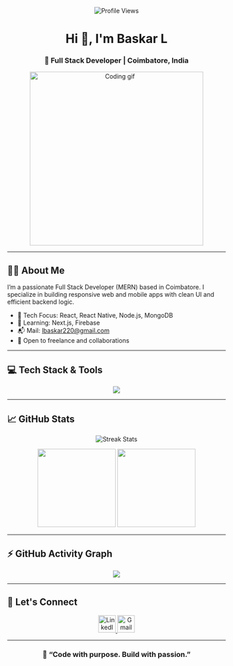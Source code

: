 <p align="center">
  <img src="https://komarev.com/ghpvc/?username=Baskar-L&label=Profile%20Views&color=blue&style=flat" alt="Profile Views" />
</p>

<h1 align="center">Hi 👋, I'm <strong>Baskar L</strong></h1>
<h3 align="center">🚀 Full Stack Developer | Coimbatore, India</h3>

<p align="center">
  <img src="https://raw.githubusercontent.com/abhisheknaiidu/abhisheknaiidu/master/code.gif" width="400" alt="Coding gif" />
</p>

---

## 👨‍💻 About Me

I’m a passionate Full Stack Developer (MERN) based in Coimbatore. I specialize in building responsive web and mobile apps with clean UI and efficient backend logic.

- 🔧 Tech Focus: React, React Native, Node.js, MongoDB
- 🌱 Learning: Next.js, Firebase
- 📬 Mail: [lbaskar220@gmail.com](mailto:lbaskar220@gmail.com)
- 🤝 Open to freelance and collaborations

---

## 💻 Tech Stack & Tools

<p align="center">
  <img src="https://skillicons.dev/icons?i=html,css,js,ts,tailwind,bootstrap,react,nextjs,nodejs,express,mongodb,firebase,postman,git,github,vscode,vercel,netlify,render" />
</p>


---

## 📈 GitHub Stats

<p align="center">
  <img src="https://github-readme-streak-stats.herokuapp.com?user=Baskar-L&theme=tokyonight&hide_border=true" alt="Streak Stats" />
</p>

<p align="center">
  <img src="https://github-readme-stats.vercel.app/api?username=Baskar-L&show_icons=true&theme=tokyonight&hide_border=true" height="180px" />
  <img src="https://github-readme-stats.vercel.app/api/top-langs/?username=Baskar-L&layout=compact&theme=tokyonight&hide_border=true" height="180px" />
</p>

---

## ⚡ GitHub Activity Graph

<p align="center">
  <img src="https://github-readme-activity-graph.vercel.app/graph?username=Baskar-L&theme=react-dark&bg_color=0d1117&hide_border=true" />
</p>

---

## 🔗 Let's Connect

<p align="center">
  <a href="https://www.linkedin.com/in/baskar-l-421871268/" target="_blank">
    <img src="https://img.icons8.com/color/48/000000/linkedin.png" alt="LinkedIn" width="40" />
  </a>
  <a href="mailto:lbaskar220@gmail.com" target="_blank">
    <img src="https://img.icons8.com/color/48/000000/gmail-new.png" alt="Gmail" width="40" />
  </a>
</p>

---

<h3 align="center">💬 “Code with purpose. Build with passion.”</h3>
